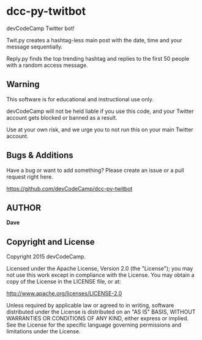 dcc-py-twitbot
==============================

devCodeCamp Twitter bot!

Twit.py creates a hashtag-less main post with the date, time and your message sequentially.

Reply.py finds the top trending hashtag and replies to the first 50 people with a random access message.


Warning
----------------

This software is for educational and instructional use only.

devCodeCamp will not be held liable if you use this code, and your Twitter account gets blocked or banned as a result.

Use at your own risk, and we urge you to not run this on your main Twitter account.


Bugs & Additions
----------------

Have a bug or want to add something? Please create an issue or a pull request right here.

https://github.com/devCodeCamp/dcc-py-twitbot


AUTHOR
-------

**Dave**


Copyright and License
---------------------

Copyright 2015 devCodeCamp.

Licensed under the Apache License, Version 2.0 (the "License");
you may not use this work except in compliance with the License.
You may obtain a copy of the License in the LICENSE file, or at:

   http://www.apache.org/licenses/LICENSE-2.0

Unless required by applicable law or agreed to in writing, software
distributed under the License is distributed on an "AS IS" BASIS,
WITHOUT WARRANTIES OR CONDITIONS OF ANY KIND, either express or implied.
See the License for the specific language governing permissions and
limitations under the License.